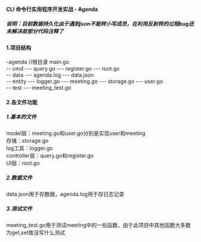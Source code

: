 #### CLI 命令行实用程序开发实战 - Agenda
##### 说明：目前数据持久化由于遇到json不能转小写成员，在利用反射转的过程bug还未解决故部分代码注释了

#### 1.项目结构
-agenda //根目录
main.go
</br>
-- cmd
---  query.go
--- register.go
--- root.go
</br>
-- data
---  agenda.log
---  data.json
</br>
-- entity
---  logger.go
---  meeting.go
---  storage.go
---  user.go
</br>
-- test
---  meeting_test.go
</br>
#### 2.各文件功能
##### 1.基本的文件
model层：meeting.go和user.go分别是实现user和meeting</br>
存储：storage.go</br>
log工具：logger.go</br>
controller层：query.go和register.go</br>
UI层：root.go</br>
##### 2.数据文件
data.json用于存数据，agenda.log用于存日志记录</br>
##### 3.测试文件
meeting_test.go用于测试meeting中的一些函数，由于此项目中其他函数大多数为get,set故没写什么测试</br>